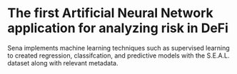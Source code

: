 # The first Artificial Neural Network application for analyzing risk in DeFi

Sena implements machine learning techniques such as supervised learning to created regression, classifcation, and predictive models with the S.E.A.L. dataset along with relevant metadata. 
